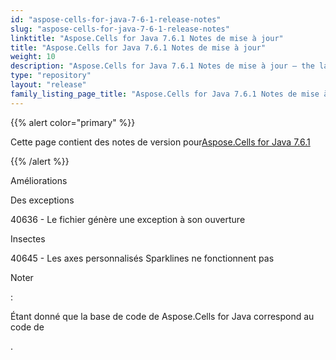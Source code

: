 ```yaml
---
id: "aspose-cells-for-java-7-6-1-release-notes"
slug: "aspose-cells-for-java-7-6-1-release-notes"
linktitle: "Aspose.Cells for Java 7.6.1 Notes de mise à jour"
title: "Aspose.Cells for Java 7.6.1 Notes de mise à jour"
weight: 10
description: "Aspose.Cells for Java 7.6.1 Notes de mise à jour – the latest updates and fixes."
type: "repository"
layout: "release"
family_listing_page_title: "Aspose.Cells for Java 7.6.1 Notes de mise à jour"
---
```

{{% alert color="primary" %}} 

 Cette page contient des notes de version pour[Aspose.Cells for Java 7.6.1](https://releases.aspose.com/cells/java/new-releases/aspose.cells-for-java-7.6.1/)

{{% /alert %}} 

 Améliorations

 Des exceptions

 40636 - Le fichier génère une exception à son ouverture

 Insectes

 40645 - Les axes personnalisés Sparklines ne fonctionnent pas

 Noter

: 

Étant donné que la base de code de Aspose.Cells for Java correspond au code de

.
